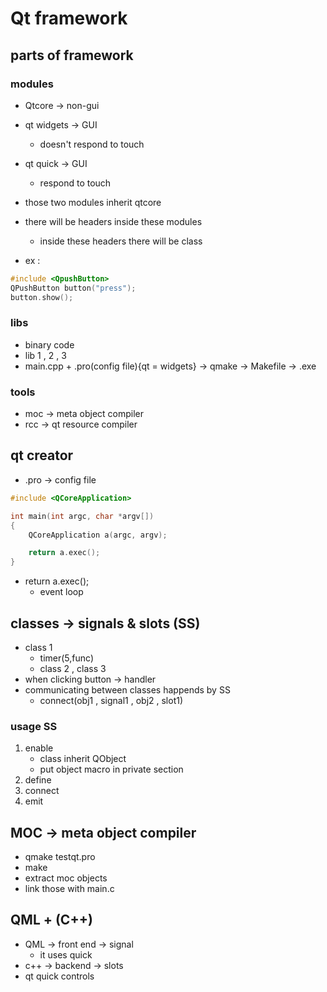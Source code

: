 # Qt framework

## parts of framework
###  modules
- Qtcore -> non-gui
- qt widgets -> GUI
    - doesn't respond to touch
- qt quick -> GUI
    - respond to touch
- those two modules inherit qtcore 

- there will be headers inside these modules
    - inside these headers there will be class
- ex :
```cpp
#include <QpushButton>
QPushButton button("press");
button.show();
```

### libs
- binary code
- lib 1 , 2 , 3
- main.cpp + .pro(config file){qt = widgets} -> qmake -> Makefile -> .exe 



### tools
- moc -> meta object compiler
- rcc -> qt resource compiler


## qt creator
- .pro -> config file
```cpp
#include <QCoreApplication>

int main(int argc, char *argv[])
{
    QCoreApplication a(argc, argv);

    return a.exec();
}
```
-  return a.exec();
    - event loop

## classes -> signals & slots (SS)
- class 1 
    - timer(5,func)
    - class 2 , class 3
- when clicking button -> handler
- communicating between classes happends by SS
    - connect(obj1 , signal1 , obj2 , slot1)


### usage SS
1. enable
    - class inherit QObject
    - put object macro in private section
2. define
3. connect 
4. emit


## MOC -> meta object compiler
- qmake testqt.pro
- make
- extract moc objects
- link those with main.c


## QML + (C++)
- QML -> front end -> signal
    - it uses quick
- c++ -> backend -> slots
- qt quick controls



